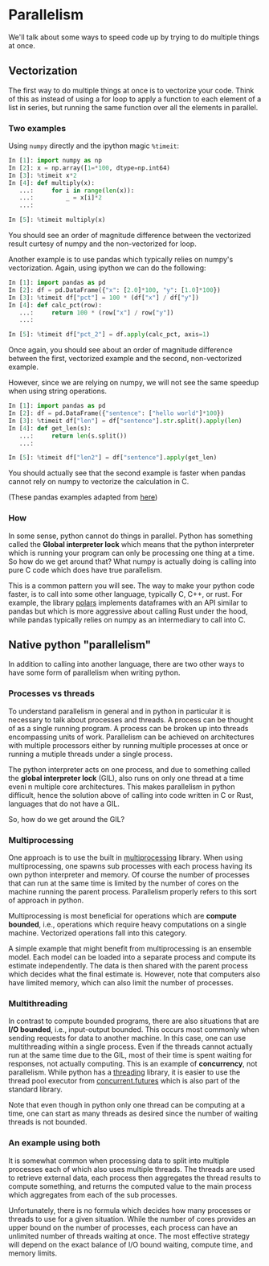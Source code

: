 # Parallelism

We'll talk about some ways to speed code up by trying
to do multiple things at once.

## Vectorization

The first way to do multiple things at once is to vectorize
your code. Think of this as instead of using a for loop to
apply a function to each element of a list in series, but
running the same function over all the elements in parallel.

### Two examples

Using `numpy` directly and the ipython magic `%timeit`:

```python
In [1]: import numpy as np
In [2]: x = np.array([1=*100, dtype=np.int64)
In [3]: %timeit x*2
In [4]: def multiply(x):
   ...:     for i in range(len(x)):
   ...:         _ = x[i]*2
   ...:

In [5]: %timeit multiply(x)
```

You should see an order of magnitude difference between
the vectorized result curtesy of numpy and the non-vectorized
for loop.

Another example is to use pandas which typically relies on
numpy's vectorization. Again, using ipython we can do the
following:

```python
In [1]: import pandas as pd
In [2]: df = pd.DataFrame({"x": [2.0]*100, "y": [1.0]*100})
In [3]: %timeit df["pct"] = 100 * (df["x"] / df["y"])
In [4]: def calc_pct(row):
   ...:     return 100 * (row["x"] / row["y"])
   ...:

In [5]: %timeit df["pct_2"] = df.apply(calc_pct, axis=1)
```

Once again, you should see about an order of magnitude difference
between the first, vectorized example and the second, non-vectorized
example.

However, since we are relying on numpy, we will not see the same
speedup when using string operations.

```python
In [1]: import pandas as pd
In [2]: df = pd.DataFrame({"sentence": ["hello world"]*100})
In [3]: %timeit df["len"] = df["sentence"].str.split().apply(len)
In [4]: def get_len(s):
   ...:     return len(s.split())
   ...:

In [5]: %timeit df["len2"] = df["sentence"].apply(get_len)
```

You should actually see that the second example is faster when
pandas cannot rely on numpy to vectorize the calculation in C.

(These pandas examples adapted from [here](https://pythonspeed.com/articles/pandas-vectorization/#:~:text=Be%20aware%20of%20the%20multiple,t%20use%20native%20code%20loops.))

### How

In some sense, python cannot do things in parallel. Python
has something called the __Global interpreter lock__ which
means that the python interpreter which is running your
program can only be processing one thing at a time. So
how do we get around that? What numpy is actually doing
is calling into pure C code which does have true parallelism.

This is a common pattern you will see. The way to make your
python code faster, is to call into some other language, typically
C, C++, or rust. For example, the library [polars](https://www.pola.rs/)
implements dataframes with an API similar to pandas but which
is more aggressive about calling Rust under the hood, while pandas
typically relies on numpy as an intermediary to call into C.

## Native python "parallelism"

In addition to calling into another language, there are two
other ways to have some form of parallelism when writing python.

### Processes vs threads

To understand parallelism in general and in python in particular it
is necessary to talk about processes and threads. A process can
be thought of as a single running program. A process can be broken
up into threads encompassing units of work. Parallelism can be
achieved on architectures with multiple processors either by
running multiple processes at once or running a mutiple threads
under a single process.

The python interpreter acts on one process, and due to something
called the __global interpreter lock__ (GIL), also runs on only
one thread at a time eveni n multiple core architectures. This
makes parallelism in python difficult, hence the solution above
of calling into code written in C or Rust, languages that do
not have a GIL.

So, how do we get around the GIL?

### Multiprocessing

One approach is to use the built in [multiprocessing](https://docs.python.org/3/library/multiprocessing.html)
library. When using multiprocessing, one spawns sub processes with each process
having its own python interpreter and memory. Of course the number of
processes that can run at the same time is limited by the number of
cores on the machine running the parent process. Parallelism properly
refers to this sort of approach in python.

Multiprocessing is most beneficial for operations which are __compute
bounded__, i.e., operations which require heavy computations on a single
machine. Vectorized operations fall into this category.

A simple example that might benefit from multiprocessing is an ensemble
model. Each model can be loaded into a separate process and compute its
estimate independently. The data is then shared with the parent process
which decides what the final estimate is. However, note that computers
also have limited memory, which can also limit the number of processes.

### Multithreading

In contrast to compute bounded programs, there are also situations that
are __I/O bounded__, i.e., input-output bounded. This occurs most commonly
when sending requests for data to another machine. In this case, one can
use multithreading within a single process. Even if the threads cannot
actually run at the same time due to the GIL, most of their time is
spent waiting for responses, not actually computing. This is an example
of __concurrency__, not parallelism. While python has a
[threading](https://docs.python.org/3.8/library/threading.html) library,
it is easier to use the thread pool executor from
[concurrent.futures](https://docs.python.org/3.8/library/threading.html)
which is also part of the standard library.

Note that even though in python only one thread can be computing at a time,
one can start as many threads as desired since the number of waiting threads
is not bounded.

### An example using both

It is somewhat common when processing data to split into multiple processes
each of which also uses multiple threads. The threads are used to retrieve
external data, each process then aggregates the thread results to compute
something, and returns the computed value to the main process which
aggregates from each of the sub processes.

Unfortunately, there is no formula which decides how many processes
or threads to use for a given situation. While the number of cores provides
an upper bound on the number of processes, each process can have an unlimited
number of threads waiting at once. The most effective strategy will depend on
the exact balance of I/O bound waiting, compute time, and memory limits.
